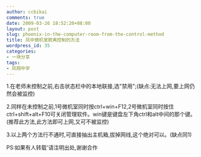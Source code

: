 ```yaml
---
author: ccbikai
comments: true
date: 2009-03-26 18:52:20+08:00
layout: post
slug: phoenix-in-the-computer-room-from-the-control-method
title: 凤中微机室脱离控制的方法
wordpress_id: 35
categories:
- 一块分享
tags:
- 凤翔中学
---
```




1.在老师未控制之前,右击状态栏中的本地联接,选"禁用";(缺点:无法上网,要上网仍然会被监控)<!-- more -->

2.同样在未控制之前,1号微机室同时按ctrl+win+F12,2号微机室同时按住ctrl+shift+alt+F10可关闭管理软件。win键是键盘左下角ctrl和alt中间的那个键。(推荐此方法,此方法即可上网,又可不被监控)

3.以上两个方法行不通时,可直接抽出主机箱,拔掉网线,这个绝对可以。(缺点同1)

PS:如果有人转载'请注明出处,谢谢合作

